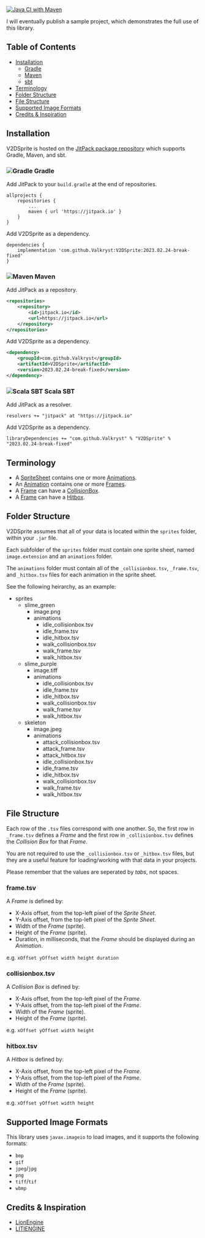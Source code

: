 [![Java CI with Maven](https://github.com/Valkryst/V2DSprite/actions/workflows/maven.yml/badge.svg)](https://github.com/Valkryst/V2DSprite/actions/workflows/maven.yml)

I will eventually publish a sample project, which demonstrates the full use of
this library.

## Table of Contents

* [Installation](https://github.com/Valkryst/V2DSprite#installation)
	* [Gradle](https://github.com/Valkryst/V2DSprite#-gradle)
	* [Maven](https://github.com/Valkryst/V2DSprite#-maven)
	* [sbt](https://github.com/Valkryst/V2DSprite#-scala-sbt)
* [Terminology](https://github.com/Valkryst/V2DSprite#terminology)
* [Folder Structure](https://github.com/Valkryst/V2DSprite#folder-structure)
* [File Structure](https://github.com/Valkryst/V2DSprite#file-structure)
* [Supported Image Formats](https://github.com/Valkryst/V2DSprite#supported-image-formats)
* [Credits & Inspiration](https://github.com/Valkryst/V2DSprite#credits--inspiration)

## Installation

V2DSprite is hosted on the [JitPack package repository](https://jitpack.io/#Valkryst/V2DSprite)
which supports Gradle, Maven, and sbt.

### ![Gradle](https://i.imgur.com/qtc6bXq.png?1) Gradle

Add JitPack to your `build.gradle` at the end of repositories.

```
allprojects {
	repositories {
		...
		maven { url 'https://jitpack.io' }
	}
}
```

Add V2DSprite as a dependency.

```
dependencies {
	implementation 'com.github.Valkryst:V2DSprite:2023.02.24-break-fixed'
}
```

### ![Maven](https://i.imgur.com/2TZzobp.png?1) Maven

Add JitPack as a repository.

``` xml
<repositories>
    <repository>
        <id>jitpack.io</id>
        <url>https://jitpack.io</url>
    </repository>
</repositories>
```
Add V2DSprite as a dependency.

```xml
<dependency>
    <groupId>com.github.Valkryst</groupId>
    <artifactId>V2DSprite</artifactId>
    <version>2023.02.24-break-fixed</version>
</dependency>
```

### ![Scala SBT](https://i.imgur.com/Nqv3mVd.png?1) Scala SBT

Add JitPack as a resolver.

```
resolvers += "jitpack" at "https://jitpack.io"
```

Add V2DSprite as a dependency.

```
libraryDependencies += "com.github.Valkryst" % "V2DSprite" % "2023.02.24-break-fixed"
```

## Terminology

* A [SpriteSheet](https://github.com/Valkryst/V2DSprite/blob/master/src/main/java/com/valkryst/V2DSprite/SpriteSheet.java) contains one or more [Animations](https://github.com/Valkryst/V2DSprite/blob/master/src/main/java/com/valkryst/V2DSprite/Animation.java).
* An [Animation](https://github.com/Valkryst/V2DSprite/blob/master/src/main/java/com/valkryst/V2DSprite/Animation.java) contains one or more [Frames](https://github.com/Valkryst/V2DSprite/blob/master/src/main/java/com/valkryst/V2DSprite/Frame.java).
* A [Frame](https://github.com/Valkryst/V2DSprite/blob/master/src/main/java/com/valkryst/V2DSprite/Frame.java) can have a [CollisionBox](https://github.com/Valkryst/V2DSprite/blob/master/src/main/java/com/valkryst/V2DSprite/CollisionBox.java).
* A [Frame](https://github.com/Valkryst/V2DSprite/blob/master/src/main/java/com/valkryst/V2DSprite/Frame.java) can have a [Hitbox](https://github.com/Valkryst/V2DSprite/blob/master/src/main/java/com/valkryst/V2DSprite/Hitbox.java).

## Folder Structure

V2DSprite assumes that all of your data is located within the `sprites` folder,
within your `.jar` file.

Each subfolder of the `sprites` folder must contain one sprite sheet, named
`image.extension` and an `animations` folder.

The `animations` folder must contain all of the `_collisionbox.tsv`,
`_frame.tsv`, and `_hitbox.tsv` files for each animation in the sprite sheet.

See the following heirarchy, as an example:

* sprites
  * slime_green
    * image.png
    * animations
	    * idle_collisionbox.tsv
	    * idle_frame.tsv
	    * idle_hitbox.tsv
	    * walk_collisionbox.tsv
	    * walk_frame.tsv
	    * walk_hitbox.tsv
  * slime_purple
    * image.tiff
    * animations
	    * idle_collisionbox.tsv
	    * idle_frame.tsv
	    * idle_hitbox.tsv
	    * walk_collisionbox.tsv
	    * walk_frame.tsv
	    * walk_hitbox.tsv
  * skeleton
    * image.jpeg
    * animations
      * attack_collisionbox.tsv
      * attack_frame.tsv
      * attack_hitbox.tsv
      * idle_collisionbox.tsv
      * idle_frame.tsv
      * idle_hitbox.tsv
      * walk_collisionbox.tsv
      * walk_frame.tsv
      * walk_hitbox.tsv

## File Structure

Each row of the `.tsv` files correspond with one another. So, the first row in
`_frame.tsv` defines a _Frame_ and the first row in `_collisionbox.tsv` defines
the _Collision Box_ for that _Frame_.

You are not required to use the `_collisionbox.tsv` or `_hitbox.tsv` files, but
they are a useful feature for loading/working with that data in your projects.

Please remember that the values are seperated by _tabs_, not spaces.

### frame.tsv

A _Frame_ is defined by:

* X-Axis offset, from the top-left pixel of the _Sprite Sheet_.
* Y-Axis offset, from the top-left pixel of the _Sprite Sheet_.
* Width of the _Frame_ (sprite).
* Height of the _Frame_ (sprite).
* Duration, in milliseconds, that the _Frame_ should be displayed during an _Animation_.

e.g. `xOffset yOffset width height duration`

### collisionbox.tsv

A _Collision Box_ is defined by:

* X-Axis offset, from the top-left pixel of the _Frame_.
* Y-Axis offset, from the top-left pixel of the _Frame_.
* Width of the _Frame_ (sprite).
* Height of the _Frame_ (sprite).

e.g. `xOffset yOffset width height`

### hitbox.tsv

A _Hitbox_ is defined by:

* X-Axis offset, from the top-left pixel of the _Frame_.
* Y-Axis offset, from the top-left pixel of the _Frame_.
* Width of the _Frame_ (sprite).
* Height of the _Frame_ (sprite).

e.g. `xOffset yOffset width height`

## Supported Image Formats

This library uses `javax.imageio` to load images, and it supports the following
formats:

* `bmp`
* `gif`
* `jpeg`/`jpg`
* `png`
* `tiff`/`tif`
* `wbmp`

## Credits & Inspiration

* [LionEngine](https://github.com/b3dgs/lionengine)
* [LITIENGINE](https://github.com/gurkenlabs/litiengine)